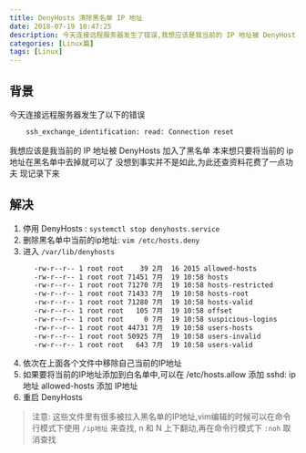 ```yaml
---
title: DenyHosts 清除黑名单 IP 地址
date: 2018-07-19 10:47:25
description: 今天连接远程服务器发生了错误,我想应该是我当前的 IP 地址被 DenyHosts 加入了黑名单,想取消的话还是花了一点的功夫
categories: [Linux篇]
tags: [Linux]
---
```


<!-- more -->
## 背景
今天连接远程服务器发生了以下的错误
``` bash
    ssh_exchange_identification: read: Connection reset
```

我想应该是我当前的 IP 地址被 DenyHosts 加入了黑名单
本来想只要将当前的 ip 地址在黑名单中去掉就可以了
没想到事实并不是如此,为此还查资料花费了一点功夫
现记录下来

## 解决
1. 停用 DenyHosts : `systemctl stop denyhosts.service`
2. 删除黑名单中当前的ip地址: `vim /etc/hosts.deny`
3. 进入  `/var/lib/denyhosts`

``` bash
      -rw-r--r-- 1 root root    39 2月  16 2015 allowed-hosts
      -rw-r--r-- 1 root root 71451 7月  19 10:58 hosts
      -rw-r--r-- 1 root root 71270 7月  19 10:58 hosts-restricted
      -rw-r--r-- 1 root root 71433 7月  19 10:58 hosts-root
      -rw-r--r-- 1 root root 71280 7月  19 10:58 hosts-valid
      -rw-r--r-- 1 root root   105 7月  19 10:58 offset
      -rw-r--r-- 1 root root     0 7月  19 10:58 suspicious-logins
      -rw-r--r-- 1 root root 44731 7月  19 10:58 users-hosts
      -rw-r--r-- 1 root root 50925 7月  19 10:58 users-invalid
      -rw-r--r-- 1 root root   643 7月  19 10:58 users-valid
```

4. 依次在上面各个文件中移除自己当前的IP地址
5. 如果要将当前的IP地址添加到白名单中,可以在 /etc/hosts.allow 添加
   sshd: ip地址
   allowed-hosts 添加 IP地址
6. 重启 DenyHosts

> 注意: 这些文件里有很多被拉入黑名单的IP地址,vim编辑的时候可以在命令行模式下使用 `/ip地址` 来查找, n 和 N 上下翻动,再在命令行模式下 `:noh` 取消查找